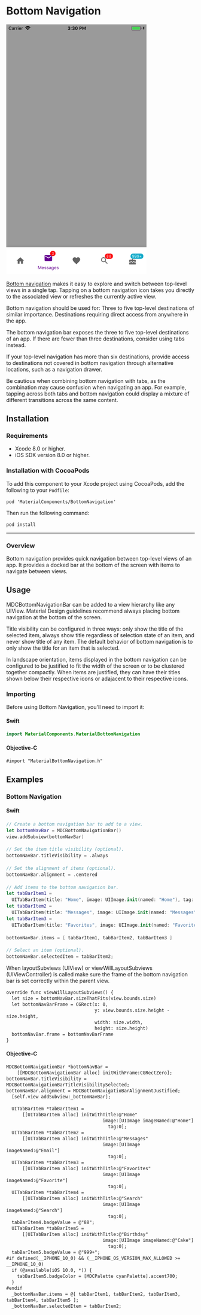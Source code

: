 <!--docs:
title: "Bottom Navigation"
layout: detail
section: components
excerpt: "Bottom navigation provides a bar at the bottom of the screen with items to navigate between different views."
icon_id: bottom_navigation
path: /catalog/bottomnavigation/
api_doc_root: true
-->

# Bottom Navigation

<div class="article__asset article__asset--screenshot">
  <img src="docs/assets/bottomnavigation.png" alt="Bottom Navigation" width="375">
</div>

<a href="https://material.io/guidelines/components/bottom-navigation.html">Bottom navigation</a> makes it easy to explore and switch between top-level views in a single tap. Tapping on a bottom navigation icon takes you directly to the associated view or refreshes the currently active view.

Bottom navigation should be used for: Three to five top-level destinations of similar importance. Destinations requiring direct access from anywhere in the app.

The bottom navigation bar exposes the three to five top-level destinations of an app.
If there are fewer than three destinations, consider using tabs instead.

If your top-level navigation has more than six destinations, provide access to destinations not covered in bottom navigation through alternative locations, such as a navigation drawer.

Be cautious when combining bottom navigation with tabs, as the combination may cause confusion when navigating an app. For example, tapping across both tabs and bottom navigation could display a mixture of different transitions across the same content.

## Installation

### Requirements

- Xcode 8.0 or higher.
- iOS SDK version 8.0 or higher.

### Installation with CocoaPods

To add this component to your Xcode project using CocoaPods, add the following to your `Podfile`:

~~~
pod 'MaterialComponents/BottomNavigation'
~~~

Then run the following command:

~~~ bash
pod install
~~~

- - -

### Overview

Bottom navigation provides quick navigation between top-level views of an app. It provides a docked bar at the bottom of the screen with items to navigate between views.

## Usage

MDCBottomNavigationBar can be added to a view hierarchy like any UIView. Material Design guidelines recommend always placing bottom navigation at the bottom of the screen.

Title visibility can be configured in three ways: only show the title of the selected item, always show title regardless of selection state of an item, and never show title of any item. The default behavior of bottom navigation is to only show the title for an item that is selected.

In landscape orientation, items displayed in the bottom navigation can be configured to be justified to fit the width of the screen or to be clustered together compactly. When items are justified, they can have their titles shown below their respective icons or adajacent to their respective icons.

### Importing

Before using Bottom Navigation, you'll need to import it:

<!--<div class="material-code-render" markdown="1">-->
#### Swift

``` swift
import MaterialComponents.MaterialBottomNavigation
```

#### Objective-C

``` objc
#import "MaterialBottomNavigation.h"
```
<!--</div>-->

## Examples

### Bottom Navigation

<!--<div class="material-code-render" markdown="1">-->
#### Swift

``` swift
// Create a bottom navigation bar to add to a view.
let bottomNavBar = MDCBottomNavigationBar()
view.addSubview(bottomNavBar)

// Set the item title visibility (optional).
bottomNavBar.titleVisibility = .always

// Set the alignment of items (optional).
bottomNavBar.alignment = .centered

// Add items to the bottom navigation bar.
let tabBarItem1 =
  UITabBarItem(title: "Home", image: UIImage.init(named: "Home"), tag: 0)
let tabBarItem2 =
  UITabBarItem(title: "Messages", image: UIImage.init(named: "Messages"), tag: 0)
let tabBarItem3 =
  UITabBarItem(title: "Favorites", image: UIImage.init(named: "Favorites"), tag: 0)

bottomNavBar.items = [ tabBarItem1, tabBarItem2, tabBarItem3 ]

// Select an item (optional).
bottomNavBar.selectedItem = tabBarItem2;
```
When layoutSubviews (UIView) or viewWillLayoutSubviews (UIViewController) is called make sure the frame of the bottom navigation bar is set correctly within the parent view.

```
override func viewWillLayoutSubviews() {
  let size = bottomNavBar.sizeThatFits(view.bounds.size)
  let bottomNavBarFrame = CGRect(x: 0,
                                 y: view.bounds.size.height - size.height,
                                 width: size.width,
                                 height: size.height)
  bottomNavBar.frame = bottomNavBarFrame
}
```

#### Objective-C

``` objc
MDCBottomNavigationBar *bottomNavBar =
    [[MDCBottomNavigationBar alloc] initWithFrame:CGRectZero];
bottomNavBar.titleVisibility = MDCBottomNavigationBarTitleVisibilitySelected;
bottomNavBar.alignment = MDCBottomNavigatioBarAlignmentJustified;
  [self.view addSubview:_bottomNavBar];

  UITabBarItem *tabBarItem1 =
      [[UITabBarItem alloc] initWithTitle:@"Home"
                                    image:[UIImage imageNamed:@"Home"]
                                      tag:0];
  UITabBarItem *tabBarItem2 =
      [[UITabBarItem alloc] initWithTitle:@"Messages"
                                    image:[UIImage imageNamed:@"Email"]
                                      tag:0];
  UITabBarItem *tabBarItem3 =
      [[UITabBarItem alloc] initWithTitle:@"Favorites"
                                    image:[UIImage imageNamed:@"Favorite"]
                                      tag:0];
  UITabBarItem *tabBarItem4 =
      [[UITabBarItem alloc] initWithTitle:@"Search"
                                    image:[UIImage imageNamed:@"Search"]
                                      tag:0];
  tabBarItem4.badgeValue = @"88";
  UITabBarItem *tabBarItem5 =
      [[UITabBarItem alloc] initWithTitle:@"Birthday"
                                    image:[UIImage imageNamed:@"Cake"]
                                      tag:0];
  tabBarItem5.badgeValue = @"999+";
#if defined(__IPHONE_10_0) && (__IPHONE_OS_VERSION_MAX_ALLOWED >= __IPHONE_10_0)
  if (@available(iOS 10.0, *)) {
    tabBarItem5.badgeColor = [MDCPalette cyanPalette].accent700;
  }
#endif
  _bottomNavBar.items = @[ tabBarItem1, tabBarItem2, tabBarItem3, tabBarItem4, tabBarItem5 ];
  _bottomNavBar.selectedItem = tabBarItem2;
```

<!--</div>-->

